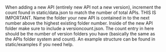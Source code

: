 When adding a new API (entirely new API not a new version), increment the count found in static/data.json to match the number of total APIs. THIS IS IMPORTANT. Name the folder your new API is contained in to the next number above the highest existing folder number. Inside of the new API folder make sure to include a versioncount.json. The count entry in here should be the number of version folders you have (basically the same as the APIs folder system and count). An example structure can be found in static/examples if you need help.